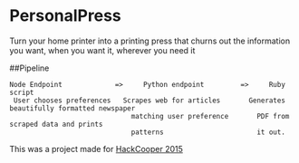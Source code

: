 # PersonalPress
Turn your home printer into a printing press that churns out the information you want, when you want it, wherever you need it

##Pipeline

    Node Endpoint             =>     Python endpoint         =>     Ruby script
     User chooses preferences   Scrapes web for articles       Generates beautifully formatted newspaper
                                  matching user preference       PDF from  scraped data and prints
                                  patterns                       it out. 

This was a project made for [HackCooper 2015](hackcooper.org)
